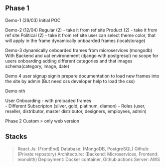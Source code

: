 Phase 1
-------
Demo-1 (29/03)
    Initial POC

Demo-2 (12/04)
    Regular (2) - take it from ref site
    Product (2) - take it from ref site
    Political (2) - take it from ref site
    user can select theme color, that will apply in the frame
    dynamically onboarded frames (localstorage)

Demo-3 
    dynamically onboarded frames from microservices (mongodb)
    With Backend and uat environement (django with postgresql)
        no scope for users onboarding
        adding different categories and that images 
            schema(category, image, date)

Demo 4
    user signup
    signin
    prepare documentation to load new frames into the site by admin (But need css developer help to load the css)


Demo nth

User Onboarding
    - with preloaded frames  
    - Different Subscripton (silver, gold, platinum, diamon)
    - Roles (user, reseller, distributor, master distributor, designers, employees, admin)

Phase 2
Custom > only web version


Stacks
------
> React Js: (FrontEnd)
> Database: (MongoDB, PostgreSQL)
> Github: (Private repostory)
> Architecture: (Backend: Microservices, Frontend: monolith)
> Deployment: Docker container, Github actions
> Server: AWS 
